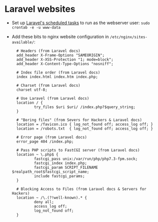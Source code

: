 # Laravel websites

- Set up [Laravel's scheduled tasks](https://laravel.com/docs/scheduling) to run as the webserver user:
  `sudo crontab -e -u www-data`
- Add these bits to nginx website configuration in `/etc/nginx/sites-available/`:

        # Headers (from Laravel docs)
        add_header X-Frame-Options "SAMEORIGIN";
        add_header X-XSS-Protection "1; mode=block";
        add_header X-Content-Type-Options "nosniff";

        # Index file order (from Laravel docs)
        index index.html index.htm index.php;

        # Charset (from Laravel docs)
        charset utf-8;

        # Use Laravel (from Laravel docs)
        location / {
                try_files $uri $uri/ /index.php?$query_string;
        }

        # "Boring files" (from Severs for Hackers & Laravel docs)
        location = /favicon.ico { log_not_found off; access_log off; }
        location = /robots.txt  { log_not_found off; access_log off; }

        # Error page (from Laravel docs)
        error_page 404 /index.php;

        # Pass PHP scripts to FastCGI server (from Laravel docs)
        location ~ \.php$ {
                fastcgi_pass unix:/var/run/php/php7.3-fpm.sock;
                fastcgi_index index.php;
                fastcgi_param SCRIPT_FILENAME $realpath_root$fastcgi_script_name;
                include fastcgi_params;
        }

        # Blocking Access to Files (from Laravel docs & Servers for Hackers)
        location ~ /\.(?!well-known).* {
                deny all;
                access_log off;
                log_not_found off;
        }
